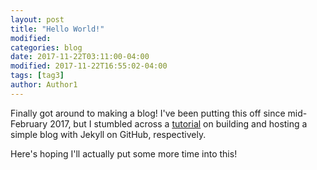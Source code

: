 ```yaml
---
layout: post
title: "Hello World!"
modified:
categories: blog
date: 2017-11-22T03:11:00-04:00
modified: 2017-11-22T16:55:02-04:00
tags: [tag3]
author: Author1
---
```


Finally got around to making a blog! I've been putting this off since mid-February 2017, but I stumbled across a [tutorial][jekyll] on building and hosting a simple blog with Jekyll on GitHub, respectively.

Here's hoping I'll actually put some more time into this!

[jekyll]: https://github.com/barryclark/jekyll-now
